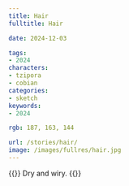 ```yaml
---
title: Hair
fulltitle: Hair

date: 2024-12-03

tags:
- 2024
characters:
- tzipora
- cobian
categories:
- sketch
keywords:
- 2024

rgb: 187, 163, 144

url: /stories/hair/
image: /images/fullres/hair.jpg
---
```

{{<note caption>}}
Dry and wiry.
{{</note>}}